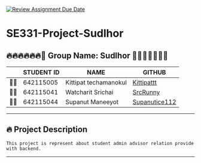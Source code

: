 [![Review Assignment Due Date](https://classroom.github.com/assets/deadline-readme-button-24ddc0f5d75046c5622901739e7c5dd533143b0c8e959d652212380cedb1ea36.svg)](https://classroom.github.com/a/_UXQZ2LF)
# SE331-Project-Sudlhor

## 🔥🔥🔥🔥🔥🔥🤵 Group Name: Sudlhor 🤵🔥🔥🔥🔥🔥🔥

| | STUDENT ID | NAME | GITHUB |
| - | - | - | - |
| 🤵🏼 | 642115005 | Kittipat techamanokul | [Kittipattt](https://github.com/Kittipattt) |
| 🤵🏻 | 642115041 | Watcharit Srichai | [SrcRunny](https://github.com/SrcRunny) |
| 🤵🏽 | 642115044 | Supanut Maneeyot | [Supanutice112](https://github.com/Supanutice112) |

---

## 🔥 Project Description
```
This project is represent about student admin advisor relation provide with backend.
```

---



